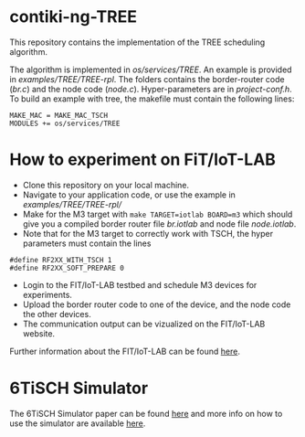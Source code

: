 # contiki-ng-TREE

This repository contains the implementation of the TREE scheduling algorithm.

The algorithm is implemented in *os/services/TREE*. An example is provided in *examples/TREE/TREE-rpl*. The folders contains the border-router code (*br.c*) and the node code (*node.c*). Hyper-parameters are in *project-conf.h*. To build an example with tree, the makefile must contain the following lines:
```
MAKE_MAC = MAKE_MAC_TSCH
MODULES += os/services/TREE
```

# How to experiment on FiT/IoT-LAB

- Clone this repository on your local machine.
- Navigate to your application code, or use the example in *examples/TREE/TREE-rpl/*
- Make for the M3 target with `make TARGET=iotlab BOARD=m3` which should give you a compiled border router file *br.iotlab* and node file *node.iotlab*.
- Note that for the M3 target to correctly work with TSCH, the hyper parameters must contain the lines
```
#define RF2XX_WITH_TSCH 1
#define RF2XX_SOFT_PREPARE 0
```
- Login to the FIT/IoT-LAB testbed and schedule M3 devices for experiments.
- Upload the border router code to one of the device, and the node code the other devices.
- The communication output can be vizualized on the FIT/IoT-LAB website.

Further information about the FIT/IoT-LAB can be found [here](https://www.iot-lab.info/tutorials/contiki-ng-compilation/).

# 6TiSCH Simulator

The 6TiSCH Simulator paper can be found [here](https://hal.inria.fr/hal-01838566/document) and more info on how to use the simulator are available [here](https://bitbucket.org/6tisch/simulator/src/master/).
